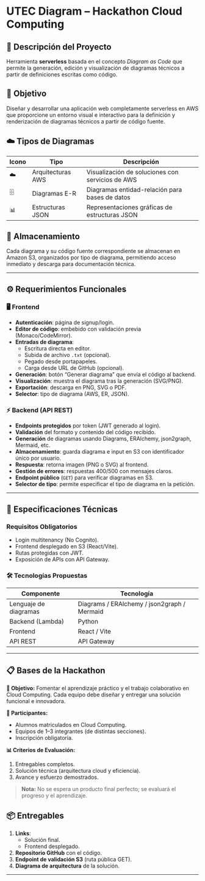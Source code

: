 # UTEC Diagram – Hackathon Cloud Computing

## 📌 Descripción del Proyecto
Herramienta **serverless** basada en el concepto _Diagram as Code_ que permite la generación, edición y visualización de diagramas técnicos a partir de definiciones escritas como código.

## 🎯 Objetivo
Diseñar y desarrollar una aplicación web completamente serverless en AWS que proporcione un entorno visual e interactivo para la definición y renderización de diagramas técnicos a partir de código fuente.

## ☁️ Tipos de Diagramas
| Icono | Tipo                  | Descripción                                         |
|-------|-----------------------|-----------------------------------------------------|
| ☁️     | Arquitecturas AWS     | Visualización de soluciones con servicios de AWS    |
| 🗄️     | Diagramas E-R         | Diagramas entidad-relación para bases de datos      |
| 📊     | Estructuras JSON      | Representaciones gráficas de estructuras JSON       |

## 💾 Almacenamiento
Cada diagrama y su código fuente correspondiente se almacenan en Amazon S3, organizados por tipo de diagrama, permitiendo acceso inmediato y descarga para documentación técnica.

---

## ⚙️ Requerimientos Funcionales

### 🖥️ Frontend
- **Autenticación**: página de signup/login.
- **Editor de código**: embebido con validación previa (Monaco/CodeMirror).
- **Entradas de diagrama**:
  - Escritura directa en editor.
  - Subida de archivo `.txt` (opcional).
  - Pegado desde portapapeles.
  - Carga desde URL de GitHub (opcional).
- **Generación**: botón “Generar diagrama” que envía el código al backend.
- **Visualización**: muestra el diagrama tras la generación (SVG/PNG).
- **Exportación**: descarga en PNG, SVG o PDF.
- **Selector**: tipo de diagrama (AWS, ER, JSON).

### ⚡ Backend (API REST)
- **Endpoints protegidos** por token (JWT generado al login).
- **Validación** del formato y contenido del código recibido.
- **Generación** de diagramas usando Diagrams, ERAlchemy, json2graph, Mermaid, etc.
- **Almacenamiento**: guarda diagrama e input en S3 con identificador único por usuario.
- **Respuesta**: retorna imagen (PNG o SVG) al frontend.
- **Gestión de errores**: respuestas 400/500 con mensajes claros.
- **Endpoint público** (`GET`) para verificar diagramas en S3.
- **Selector de tipo**: permite especificar el tipo de diagrama en la petición.

---

## 🔧 Especificaciones Técnicas

### Requisitos Obligatorios
- Login multitenancy (No Cognito).
- Frontend desplegado en S3 (React/Vite).
- Rutas protegidas con JWT.
- Exposición de APIs con API Gateway.

### 🛠️ Tecnologías Propuestas
| Componente               | Tecnología                               |
|--------------------------|------------------------------------------|
| Lenguaje de diagramas    | Diagrams / ERAlchemy / json2graph / Mermaid |
| Backend (Lambda)         | Python                                    |
| Frontend                 | React / Vite                              |
| API REST                 | API Gateway                               |

---

## 📋 Bases de la Hackathon

**🎯 Objetivo:**
Fomentar el aprendizaje práctico y el trabajo colaborativo en Cloud Computing. Cada equipo debe diseñar y entregar una solución funcional e innovadora.

**👥 Participantes:**
- Alumnos matriculados en Cloud Computing.
- Equipos de 1–3 integrantes (de distintas secciones).
- Inscripción obligatoria.

**📊 Criterios de Evaluación:**
1. Entregables completos.
2. Solución técnica (arquitectura cloud y eficiencia).
3. Avance y esfuerzo demostrados.

> **Nota:** No se espera un producto final perfecto; se evaluará el progreso y el aprendizaje.

## 📦 Entregables
1. **Links**:
   - Solución final.
   - Frontend desplegado.
2. **Repositorio GitHub** con el código.
3. **Endpoint de validación S3** (ruta pública GET).
4. **Diagrama de arquitectura** de la solución.

---
